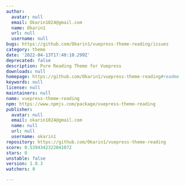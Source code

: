```yaml
---
author:
  avatar: null
  email: Okarin1024@gmail.com
  name: Okarin1
  url: null
  username: null
bugs: https://github.com/Okarin1/vuepress-theme-reading/issues
category: theme
date: '2022-04-13T17:40:10.299Z'
deprecated: false
description: Pure Reading Theme for Vuepress
downloads: null
homepage: https://github.com/Okarin1/vuepress-theme-reading#readme
keywords: null
license: null
maintainers: null
name: vuepress-theme-reading
npm: https://www.npmjs.com/package/vuepress-theme-reading
publisher:
  avatar: null
  email: okarin1024@gmail.com
  name: null
  url: null
  username: okarin1
repository: https://github.com/Okarin1/vuepress-theme-reading
score: 0.5394342322041072
stars: 0
unstable: false
version: 1.0.3
watchers: 0

---
```


